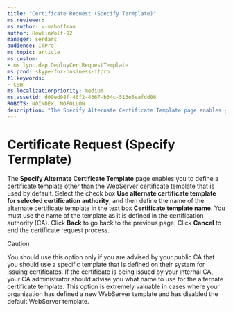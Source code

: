 ```yaml
---
title: "Certificate Request (Specify Termplate)"
ms.reviewer: 
ms.author: v-mahoffman
author: HowlinWolf-92
manager: serdars
audience: ITPro
ms.topic: article
ms.custom:
- ms.lync.dep.DeployCertRequestTemplate
ms.prod: skype-for-business-itpro
f1.keywords:
- CSH
ms.localizationpriority: medium
ms.assetid: d00ed98f-46f2-4367-b34c-513e5eafdd06
ROBOTS: NOINDEX, NOFOLLOW
description: "The Specify Alternate Certificate Template page enables you to define a certificate template other than the WebServer certificate template that is used by default. Select the check box Use alternate certificate template for selected certification authority, and then define the name of the alternate certificate template in the text box Certificate template name. You must use the name of the template as it is defined in the certification authority (CA). Click Back to go back to the previous page. Click Cancel to end the certificate request process."
---
```


# Certificate Request (Specify Termplate)
 
The **Specify Alternate Certificate Template** page enables you to define a certificate template other than the WebServer certificate template that is used by default. Select the check box **Use alternate certificate template for selected certification authority**, and then define the name of the alternate certificate template in the text box **Certificate template name**. You must use the name of the template as it is defined in the certification authority (CA). Click **Back** to go back to the previous page. Click **Cancel** to end the certificate request process.
  
> [!CAUTION]
> You should use this option only if you are advised by your public CA that you should use a specific template that is defined on their system for issuing certificates. If the certificate is being issued by your internal CA, your CA administrator should advise you what name to use for the alternate certificate template. This option is extremely valuable in cases where your organization has defined a new WebServer template and has disabled the default WebServer template. 
  

